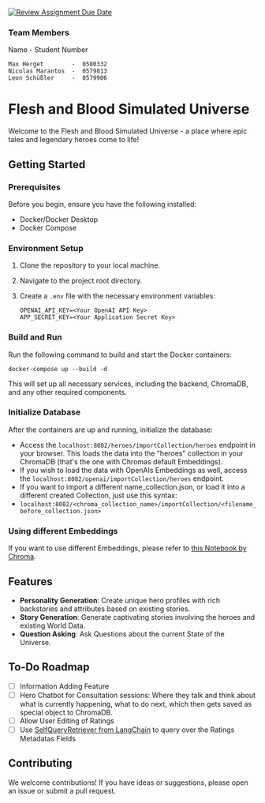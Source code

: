 [![Review Assignment Due Date](https://classroom.github.com/assets/deadline-readme-button-24ddc0f5d75046c5622901739e7c5dd533143b0c8e959d652212380cedb1ea36.svg)](https://classroom.github.com/a/cVeImKGm)

### Team Members
Name              -  Student Number
```
Max Herget        -  0580332
Nicolas Marantos  -  0579813
Leon Schüßler     -  0579906
```

# Flesh and Blood Simulated Universe

Welcome to the Flesh and Blood Simulated Universe - a place where epic tales and legendary heroes come to life!

## Getting Started

### Prerequisites

Before you begin, ensure you have the following installed:
- Docker/Docker Desktop
- Docker Compose

### Environment Setup

1. Clone the repository to your local machine.
2. Navigate to the project root directory.
3. Create a `.env` file with the necessary environment variables:

   ```shell
   OPENAI_API_KEY=<Your OpenAI API Key>
   APP_SECRET_KEY=<Your Application Secret Key>
   ```

### Build and Run

Run the following command to build and start the Docker containers:

```shell
docker-compose up --build -d
```

This will set up all necessary services, including the backend, ChromaDB, and any other required components.

### Initialize Database

After the containers are up and running, initialize the database:

- Access the `localhost:8082/heroes/importCollection/heroes` endpoint in your browser. This loads the data into the "heroes" collection in your ChromaDB (that's the one with Chromas default Embeddings).
- If you wish to load the data with OpenAIs Embeddings as well, access the `localhost:8082/openai/importCollection/heroes` endpoint.
- If you want to import a different name_collection.json, or load it into a different created Collection, just use this syntax:
- `localhost:8082/<chroma_collection_name>/importCollection/<filename_before_collection.json>`

### Using different Embeddings

If you want to use different Embeddings, please refer to [this Notebook by Chroma](https://github.com/chroma-core/chroma/blob/main/examples/basic_functionality/alternative_embeddings.ipynb).


## Features

- **Personality Generation**: Create unique hero profiles with rich backstories and attributes based on existing stories.
- **Story Generation**: Generate captivating stories involving the heroes and existing World Data.
- **Question Asking**: Ask Questions about the current State of the Universe.

## To-Do Roadmap

- [ ] Information Adding Feature
- [ ] Hero Chatbot for Consultation sessions: Where they talk and think about what is currently happening, what to do next, which then gets saved as special object to ChromaDB.
- [ ] Allow User Editing of Ratings
- [ ] Use [SelfQueryRetriever from LangChain](https://python.langchain.com/docs/integrations/retrievers/self_query/chroma_self_query) to query over the Ratings Metadatas Fields

## Contributing

We welcome contributions! If you have ideas or suggestions, please open an issue or submit a pull request.
